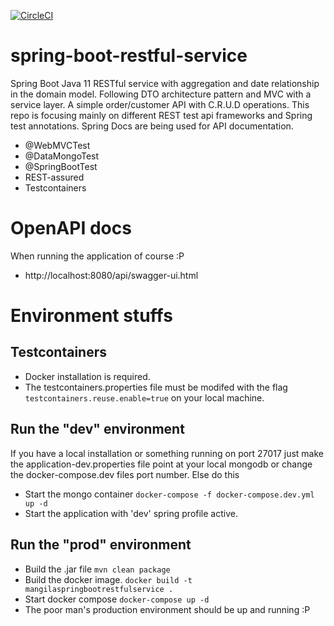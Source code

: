 [![CircleCI](https://circleci.com/gh/mangila/spring-boot-restful-service/tree/master.svg?style=svg)](https://circleci.com/gh/mangila/spring-boot-restful-service/tree/master)

# spring-boot-restful-service
Spring Boot Java 11 RESTful service with aggregation and date relationship in the domain model. Following DTO architecture pattern and MVC with a service layer. A simple order/customer API with C.R.U.D operations.
This repo is focusing mainly on different REST test api frameworks and Spring test annotations. Spring Docs are being used for API documentation.
* @WebMVCTest
* @DataMongoTest
* @SpringBootTest
* REST-assured
* Testcontainers

# OpenAPI docs
When running the application of course :P
* http://localhost:8080/api/swagger-ui.html

# Environment stuffs
## Testcontainers
* Docker installation is required.
* The testcontainers.properties file must be modifed with the flag ``testcontainers.reuse.enable=true`` on your local machine.
## Run the "dev" environment
If you have a local installation or something running on port 27017 just make the application-dev.properties file point at your local mongodb or change the docker-compose.dev files port number. Else do this
* Start the mongo container ``docker-compose -f docker-compose.dev.yml up -d``
* Start the application with 'dev' spring profile active.

## Run the "prod" environment
* Build the .jar file ``mvn clean package``
* Build the docker image. ``docker build -t mangilaspringbootrestfulservice .``
* Start docker compose ``docker-compose up -d``
* The poor man's production environment should be up and running :P 
